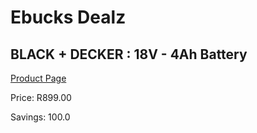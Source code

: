 
# Ebucks Dealz
## BLACK + DECKER : 18V - 4Ah Battery
[Product Page](https://www.ebucks.com/web/shop/productSelected.do?prodId=381616028&catId=370101825)

Price: R899.00

Savings: 100.0


	